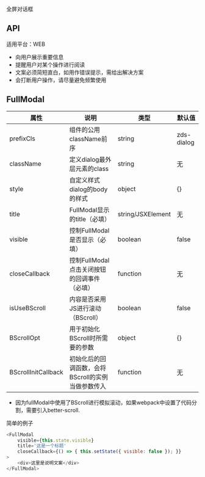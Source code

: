 全屏对话框

## API

适用平台：WEB

- 向用户展示重要信息
- 提醒用户对某个操作进行阅读
- 文案必须简短直白，如用作错误提示，需给出解决方案
- 会打断用户操作，请尽量避免频繁使用

## FullModal

| 属性                | 说明                                              | 类型              | 默认值     |
| ------------------- | ------------------------------------------------- | ----------------- | ---------- |
| prefixCls           | 组件的公用className前序                           | string            | zds-dialog |
| className           | 定义dialog最外层元素的class                       | string            | 无         |
| style               | 自定义样式dialog的body的样式                      | object            | {}         |
| title               | FullModal显示的title（必填）                      | string/JSXElement | 无         |
| visible             | 控制FullModal是否显示（必填）                     | boolean           | false      |
| closeCallback       | 控制FullModal点击关闭按钮的回调事件（必填）       | function          | 无         |
| isUseBScroll        | 内容是否采用JS进行滚动（BScroll）                 | boolean           | false      |
| BScrollOpt          | 用于初始化BScroll时所需要的参数                   | object            | {}         |
| BScrollInitCallback | 初始化后的回调函数，会将BScroll的实例当做参数传入 | function          | 无         |

* 因为fullModal中使用了BScroll进行模拟滚动，如果webpack中设置了代码分割，需要引入better-scroll.

简单的例子

```JavaScript
<FullModal
    visible={this.state.visible}
    title='这是一个标题'
    closeCallback={() => { this.setState({ visible: false }); }}
>
    <div>这里是说明文案</div>
</FullModal>
```
